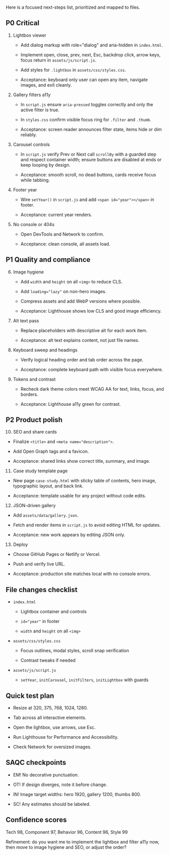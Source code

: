 Here is a focused next-steps list, prioritized and mapped to files.

## **P0 Critical**

1. Lightbox viewer

   * Add dialog markup with role="dialog" and aria-hidden in `index.html`.

   * Implement open, close, prev, next, Esc, backdrop click, arrow keys, focus return in `assets/js/script.js`.

   * Add styles for `.lightbox` in `assets/css/styles.css`.

   * Acceptance: keyboard only user can open any item, navigate images, and exit cleanly.

2. Gallery filters a11y

   * In `script.js` ensure `aria-pressed` toggles correctly and only the active filter is true.

   * In `styles.css` confirm visible focus ring for `.filter` and `.thumb`.

   * Acceptance: screen reader announces filter state, items hide or dim reliably.

3. Carousel controls

   * In `script.js` verify Prev or Next call `scrollBy` with a guarded step and respect container width; ensure buttons are disabled at ends or keep looping by design.

   * Acceptance: smooth scroll, no dead buttons, cards receive focus while tabbing.

4. Footer year

   * Wire `setYear()` in `script.js` and add `<span id="year"></span>` in footer.

   * Acceptance: current year renders.

5. No console or 404s

   * Open DevTools and Network to confirm.

   * Acceptance: clean console, all assets load.

## **P1 Quality and compliance**

6. Image hygiene

   * Add `width` and `height` on all `<img>` to reduce CLS.

   * Add `loading="lazy"` on non-hero images.

   * Compress assets and add WebP versions where possible.

   * Acceptance: Lighthouse shows low CLS and good image efficiency.

7. Alt text pass

   * Replace placeholders with descriptive alt for each work item.

   * Acceptance: alt text explains content, not just file names.

8. Keyboard sweep and headings

   * Verify logical heading order and tab order across the page.

   * Acceptance: complete keyboard path with visible focus everywhere.

9. Tokens and contrast

   * Recheck dark theme colors meet WCAG AA for text, links, focus, and borders.

   * Acceptance: Lighthouse a11y green for contrast.

## **P2 Product polish**

10. SEO and share cards

* Finalize `<title>` and `<meta name="description">`.

* Add Open Graph tags and a favicon.

* Acceptance: shared links show correct title, summary, and image.

11. Case study template page

* New page `case-study.html` with sticky table of contents, hero image, typographic layout, and back link.

* Acceptance: template usable for any project without code edits.

12. JSON-driven gallery

* Add `assets/data/gallery.json`.

* Fetch and render items in `script.js` to avoid editing HTML for updates.

* Acceptance: new work appears by editing JSON only.

13. Deploy

* Choose GitHub Pages or Netlify or Vercel.

* Push and verify live URL.

* Acceptance: production site matches local with no console errors.

## **File changes checklist**

* `index.html`

  * Lightbox container and controls

  * `id="year"` in footer

  * `width` and `height` on all `<img>`

* `assets/css/styles.css`

  * Focus outlines, modal styles, scroll snap verification

  * Contrast tweaks if needed

* `assets/js/script.js`

  * `setYear`, `initCarousel`, `initFilters`, `initLightbox` with guards

## **Quick test plan**

* Resize at 320, 375, 768, 1024, 1280\.

* Tab across all interactive elements.

* Open the lightbox, use arrows, use Esc.

* Run Lighthouse for Performance and Accessibility.

* Check Network for oversized images.

## **SAQC checkpoints**

* EM\! No decorative punctuation.

* OT\! If design diverges, note it before change.

* IN\! Image target widths: hero 1920, gallery 1200, thumbs 800\.

* SC\! Any estimates should be labeled.

## **Confidence scores**

Tech 98, Component 97, Behavior 96, Content 96, Style 99

Refinement: do you want me to implement the lightbox and filter a11y now, then move to image hygiene and SEO, or adjust the order?

